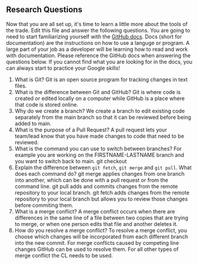 ## Research Questions 

Now that you are all set up, it's time to learn a little more about the tools of the trade. Edit this file and answer the following questions. You are going to need to start familiarizing yourself with the [GitHub docs](https://docs.github.com/en). Docs (short for documentation) are the instructions on how to use a languge or program. A large part of your job as a developer will be learning how to read and work with documentation. Please reference the GitHub docs when answering the questions below. If you cannot find what you are looking for in the docs, you can always start to practice your Google skills!

1. What is Git?
Git is an open source program for tracking changes in text files.  
2. What is the difference between Git and GitHub?
Git is where code is created or edited locally on a computer while GitHub is a place where that code is stored online. 
3. Why do we create a branch?
We create a branch to edit existing code separately from the main branch so that it can be reviewed before being added to main.
4. What is the purpose of a Pull Request?
A pull request lets your team/lead know that you have made changes to code that need to be reviewed.
5. What is the command you can use to switch between branches? For example you are working on the FIRSTNAME-LASTNAME branch and you want to switch back to main.
git checkout
6. Explain the difference between `git fetch`, `git merge` and `git pull`. What does each command do?
git merge applies changes from one branch into another, which can be done with a pull request or from the command line. 
git pull adds and commits changes from the remote repository to your local branch. 
git fetch adds changes from the remote repository to your local branch but allows you to review those changes before commiting them. 
7. What is a merge conflict?
A merge conflict occurs when there are differences in the same line of a file between two copies that are trying to merge, or when one person edits that file and another deletes it. 
8. How do you resolve a merge conflict?
To resolve a merge conflict, you choose which changes will be incorporated from each different branch into the new commit. For merge conflicts caused by competing line changes GitHub can be used to 
resolve them. For all other types of merge conflict the CL needs to be used.
